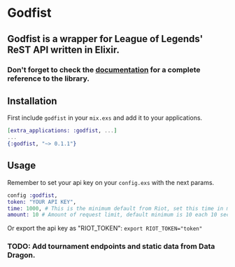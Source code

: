 # Godfist

## Godfist is a wrapper for League of Legends' ReST API written in Elixir.

### Don't forget to check the [documentation](https://hexdocs.pm/godfist/Godfist.html) for a complete reference to the library.

## Installation

First include `godfist` in your `mix.exs` and add it to your applications.

```elixir
[extra_applications: :godfist, ...]
...
{:godfist, "~> 0.1.1"}
```

## Usage
Remember to set your api key on your `config.exs` with the next params.

```elixir
config :godfist,
token: "YOUR API KEY",
time: 1000, # This is the minimum default from Riot, set this time in miliseconds.
amount: 10 # Amount of request limit, default minimum is 10 each 10 seconds.
```

Or export the api key as "RIOT_TOKEN": `export RIOT_TOKEN="token"`


### TODO: Add tournament endpoints and static data from Data Dragon.
